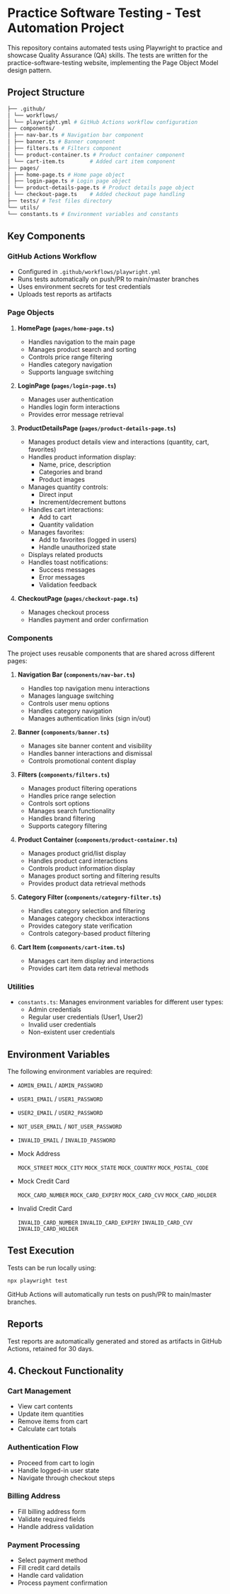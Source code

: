 # Practice Software Testing - Test Automation Project

This repository contains automated tests using Playwright to practice and showcase Quality Assurance (QA) skills. The tests are written for the practice-software-testing website, implementing the Page Object Model design pattern.

## Project Structure

```bash
├── .github/
│ └── workflows/
│ └── playwright.yml # GitHub Actions workflow configuration
├── components/
│ ├── nav-bar.ts # Navigation bar component
│ ├── banner.ts # Banner component
│ ├── filters.ts # Filters component
│ └── product-container.ts # Product container component
│ └── cart-item.ts        # Added cart item component
├── pages/
│ ├── home-page.ts # Home page object
│ ├── login-page.ts # Login page object
│ └── product-details-page.ts # Product details page object
│ └── checkout-page.ts    # Added checkout page handling
├── tests/ # Test files directory
└── utils/
└── constants.ts # Environment variables and constants
```

## Key Components

### GitHub Actions Workflow

- Configured in `.github/workflows/playwright.yml`
- Runs tests automatically on push/PR to main/master branches
- Uses environment secrets for test credentials
- Uploads test reports as artifacts

### Page Objects

1. **HomePage (`pages/home-page.ts`)**

   - Handles navigation to the main page
   - Manages product search and sorting
   - Controls price range filtering
   - Handles category navigation
   - Supports language switching

2. **LoginPage (`pages/login-page.ts`)**

   - Manages user authentication
   - Handles login form interactions
   - Provides error message retrieval

3. **ProductDetailsPage (`pages/product-details-page.ts`)**

   - Manages product details view and interactions (quantity, cart, favorites)
   - Handles product information display:
     - Name, price, description
     - Categories and brand
     - Product images
   - Manages quantity controls:
     - Direct input
     - Increment/decrement buttons
   - Handles cart interactions:
     - Add to cart
     - Quantity validation
   - Manages favorites:
     - Add to favorites (logged in users)
     - Handle unauthorized state
   - Displays related products
   - Handles toast notifications:
     - Success messages
     - Error messages
     - Validation feedback

4. **CheckoutPage (`pages/checkout-page.ts`)**
   - Manages checkout process
   - Handles payment and order confirmation

### Components

The project uses reusable components that are shared across different pages:

1. **Navigation Bar (`components/nav-bar.ts`)**

   - Handles top navigation menu interactions
   - Manages language switching
   - Controls user menu options
   - Handles category navigation
   - Manages authentication links (sign in/out)

2. **Banner (`components/banner.ts`)**

   - Manages site banner content and visibility
   - Handles banner interactions and dismissal
   - Controls promotional content display

3. **Filters (`components/filters.ts`)**

   - Manages product filtering operations
   - Handles price range selection
   - Controls sort options
   - Manages search functionality
   - Handles brand filtering
   - Supports category filtering

4. **Product Container (`components/product-container.ts`)**

   - Manages product grid/list display
   - Handles product card interactions
   - Controls product information display
   - Manages product sorting and filtering results
   - Provides product data retrieval methods

5. **Category Filter (`components/category-filter.ts`)**

   - Handles category selection and filtering
   - Manages category checkbox interactions
   - Provides category state verification
   - Controls category-based product filtering

6. **Cart Item (`components/cart-item.ts`)**
   - Manages cart item display and interactions
   - Provides cart item data retrieval methods

### Utilities

- `constants.ts`: Manages environment variables for different user types:
  - Admin credentials
  - Regular user credentials (User1, User2)
  - Invalid user credentials
  - Non-existent user credentials

## Environment Variables

The following environment variables are required:

- `ADMIN_EMAIL` / `ADMIN_PASSWORD`
- `USER1_EMAIL` / `USER1_PASSWORD`
- `USER2_EMAIL` / `USER2_PASSWORD`
- `NOT_USER_EMAIL` / `NOT_USER_PASSWORD`
- `INVALID_EMAIL` / `INVALID_PASSWORD`

- Mock Address

  `MOCK_STREET`
  `MOCK_CITY`
  `MOCK_STATE`
  `MOCK_COUNTRY`
  `MOCK_POSTAL_CODE`

- Mock Credit Card

  `MOCK_CARD_NUMBER`
  `MOCK_CARD_EXPIRY`
  `MOCK_CARD_CVV`
  `MOCK_CARD_HOLDER`

- Invalid Credit Card

  `INVALID_CARD_NUMBER`
  `INVALID_CARD_EXPIRY`
  `INVALID_CARD_CVV`
  `INVALID_CARD_HOLDER`

## Test Execution

Tests can be run locally using:

```bash
npx playwright test
```

GitHub Actions will automatically run tests on push/PR to main/master branches.

## Reports

Test reports are automatically generated and stored as artifacts in GitHub Actions, retained for 30 days.

## 4. Checkout Functionality

### Cart Management

- View cart contents
- Update item quantities
- Remove items from cart
- Calculate cart totals

### Authentication Flow

- Proceed from cart to login
- Handle logged-in user state
- Navigate through checkout steps

### Billing Address

- Fill billing address form
- Validate required fields
- Handle address validation

### Payment Processing

- Select payment method
- Fill credit card details
- Handle card validation
- Process payment confirmation

